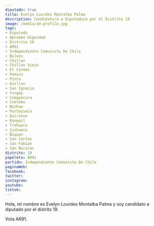 ```yaml
---
diputado: true
title: Evelyn Lourdes Montalba Palma
description: Candidato/a a Diputado/a por el Distrito 19
image: /media/ad-profile.jpg
tags:
- Diputado
- Apruebo Dignidad
- Distrito 19
- AR91
- Independiente Comunista De Chile
- Bulnes
- Chillan
- Chillan Viejo
- El Carmen
- Pemuco
- Pinto
- Quillon
- San Ignacio
- Yungay
- Cobquecura
- Coelemu
- Ninhue
- Portezuelo
- Quirihue
- Ranquil
- Trehuaco
- Coihueco
- Ñiquen
- San Carlos
- San Fabian
- San Nicolas
distrito: 19
papeleta: AR91
partido: Independiente Comunista De Chile
paginaWeb:
facebook:
twitter:
instagram:
youtube:
tiktok:
---
```

Hola, mi nombre es Evelyn Lourdes Montalba Palma y soy candidato a diputado por el distrito 19.

Vota AR91.
